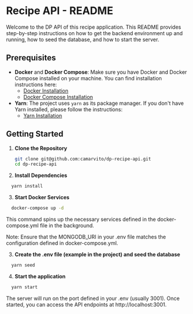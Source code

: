 # Recipe API - README

Welcome to the DP API of this recipe application. This README provides step-by-step instructions on how to get the backend environment up and running, how to seed the database, and how to start the server.

## Prerequisites

- **Docker** and **Docker Compose**: Make sure you have Docker and Docker Compose installed on your machine. You can find installation instructions here:  
  - [Docker Installation](https://docs.docker.com/get-docker/)  
  - [Docker Compose Installation](https://docs.docker.com/compose/install/)  
- **Yarn**: The project uses `yarn` as its package manager. If you don't have Yarn installed, please follow the instructions:  
  - [Yarn Installation](https://classic.yarnpkg.com/en/docs/install/)

## Getting Started

1. **Clone the Repository**  
   ```bash
   git clone git@github.com:camarvito/dp-recipe-api.git
   cd dp-recipe-api
   ```

2. **Install Dependencies**
 ```bash
   yarn install
 ```

3. **Start Docker Services**
 ```bash
   docker-compose up -d
 ```

 This command spins up the necessary services defined in the docker-compose.yml file in the background.

Note: Ensure that the MONGODB_URI in your .env file matches the configuration defined in docker-compose.yml.

3. **Create the .env file (example in the project) and seed the database**
 ```bash
   yarn seed
 ```

4. **Start the application**
 ```bash
   yarn start
 ```

The server will run on the port defined in your .env (usually 3001). Once started, you can access the API endpoints at http://localhost:3001.
